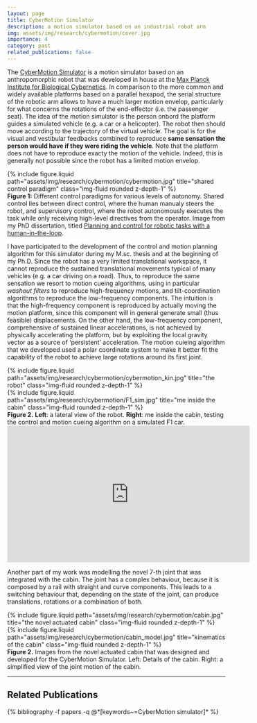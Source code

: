 ```yaml
---
layout: page
title: CyberMotion Simulator
description: a motion simulator based on an industrial robot arm
img: assets/img/research/cybermotion/cover.jpg
importance: 4
category: past
related_publications: false
---
```


The [CyberMotion Simulator](https://www.cyberneum.de/CyberMotionSimulator) is a motion simulator based on an anthropomorphic robot that was developed in house at the [Max Planck Institute for Biological Cybernetics](https://www.kyb.tuebingen.mpg.de/en). In comparison to the more common and widely available platforms based on a parallel hexapod, the serial structure of the robotic arm allows to have a much larger motion envelop, particularly for what concerns the rotations of the end-effector (i.e. the passenger seat). The idea of the motion simulator is the person onbord the platform guides a simulated vehicle (e.g. a car or a helicopter). The robot then should move according to the trajectory of the virtual vehicle. The goal is for the visual and vestibular feedbacks combined to reproduce **same sensation the person would have if they were riding the vehicle**. Note that the platform does not have to reproduce exacty the motion of the vehicle. Indeed, this is generally not possible since the robot has a limited motion envelop.

<div class="row">
    <div class="col-sm mt-3 mt-md-0">
        {% include figure.liquid path="assets/img/research/cybermotion/cybermotion.jpg" title="shared control paradigm" class="img-fluid rounded z-depth-1" %}
    </div>
</div>
<div class="caption">
    <b>Figure 1:</b> Different control paradigms for various levels of autonomy. Shared control lies between direct control, where the human manualy steers the robot, and supervisory control, where the robot autonomously executes the task while only receiving high-level directives from the operator. Image from my PhD dissertation, titled <a href="https://elib.uni-stuttgart.de/handle/11682/4606">Planning and control for robotic tasks with a human-in-the-loop</a>.
</div>

I have participated to the development of the control and motion planning algorithm for this simulator during my M.sc. thesis and at the beginning of my Ph.D. Since the robot has a very limited translational workspace, it cannot reproduce the sustained translational movements typical of many vehicles (e.g. a car driving on a road). Thus, to reproduce the same sensation we resort to motion cueing algorithms, using in particular *washout filters* to reproduce high-frequency motions, and tilt-coordination algorithms to reproduce the low-frequency components.
The intuition is that the high-frequency component is reproduced by actually moving the motion platform, since this component will in general generate small (thus feasible) displacements. On the other hand, the low-frequency component, comprehensive of sustained linear accelerations, is not achieved by physically accelerating the platform, but by exploiting the local gravity vector as a source of ‘persistent’ acceleration.
The motion cuieing algorithm that we developed used a polar coordinate system to make it better fit the capability of the robot to achieve large rotations around its first joint.


<div class="row justify-content-sm-center">
    <div class="col-sm-6 mt-3 mt-md-0">
        {% include figure.liquid path="assets/img/research/cybermotion/cybermotion_kin.jpg" title="the robot" class="img-fluid rounded z-depth-1" %}
    </div>
    <div class="col-sm-6 mt- mt-md-0">
        {% include figure.liquid path="assets/img/research/cybermotion/F1_sim.jpg" title="me inside the cabin" class="img-fluid rounded z-depth-1" %}
    </div>
</div>
<div class="caption">
    <b>Figure 2.</b> <b>Left</b>: a lateral view of the robot.
    <b>Right</b>: me inside the cabin, testing the control and motion cueing algorithm on a simulated F1 car.
</div>


<iframe width="560" height="315" src="https://www.youtube.com/embed/-Q8YDPnJqdM" title="YouTube video player" frameborder="0" allow="accelerometer; autoplay; clipboard-write; encrypted-media; gyroscope; picture-in-picture" allowfullscreen></iframe>



Another part of my work was modelling the novel 7-th joint that was integrated with the cabin. The joint has a complex behaviour, because it is composed by a rail with straight and curve components. This leads to a switching behaviour that, depending on the state of the joint, can produce translations, rotations or a combination of both.
<div class="row justify-content-sm-center">
    <div class="col-sm-6 mt-3 mt-md-0">
        {% include figure.liquid path="assets/img/research/cybermotion/cabin.jpg" title="the novel actuated cabin" class="img-fluid rounded z-depth-1" %}
    </div>
    <div class="col-sm-6 mt- mt-md-0">
        {% include figure.liquid path="assets/img/research/cybermotion/cabin_model.jpg" title="kinematics of the cabin" class="img-fluid rounded z-depth-1" %}
    </div>
</div>
<div class="caption">
    <b>Figure 2.</b> Images from the novel actuated cabin that was designed and developed for the CyberMotion Simulator. Left: Details of the cabin. Right: a simplified view of the joint motion of the cabin.
</div>


---
<h2>Related Publications</h2>
<div class="publications">
  {% bibliography -f papers -q @*[keywords~=CyberMotion simulator]* %}
</div> 